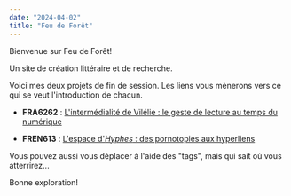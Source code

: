 ```yaml
---
date: "2024-04-02"
title: "Feu de Forêt"
---
```

Bienvenue sur Feu de Forêt!

Un site de création littéraire et de recherche.

Voici mes deux projets de fin de session. 
Les liens vous mènerons vers ce qui se veut l'introduction de chacun.

- **FRA6262** : [L'intermédialité de Vilélie  : le geste de lecture au temps du numérique](https://cgermain97.github.io/Feu-de-Foret/post1/)

- **FREN613** : [L'espace d'*Hyphes* : des pornotopies aux hyperliens](https://cgermain97.github.io/Feu-de-Foret/docs/intro/)

Vous pouvez aussi vous déplacer à l'aide des "tags", mais qui sait où vous atterrirez...

Bonne exploration!